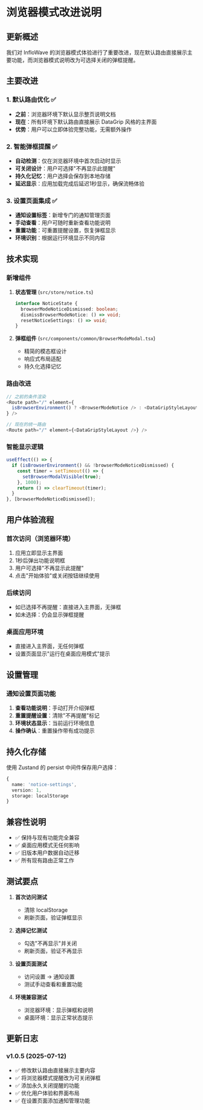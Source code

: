# 浏览器模式改进说明

## 更新概述

我们对 InfloWave 的浏览器模式体验进行了重要改进，现在默认路由直接展示主要功能，而浏览器模式说明改为可选择关闭的弹框提醒。

## 主要改进

### 1. 默认路由优化 ✅

- **之前**：浏览器环境下默认显示整页说明文档
- **现在**：所有环境下默认路由直接展示 DataGrip 风格的主界面
- **优势**：用户可以立即体验完整功能，无需额外操作

### 2. 智能弹框提醒 ✅

- **自动检测**：仅在浏览器环境中首次启动时显示
- **可关闭设计**：用户可选择"不再显示此提醒"
- **持久化记忆**：用户选择会保存到本地存储
- **延迟显示**：应用加载完成后延迟1秒显示，确保流畅体验

### 3. 设置页面集成 ✅

- **通知设置标签**：新增专门的通知管理页面
- **手动查看**：用户可随时重新查看功能说明
- **重置功能**：可重置提醒设置，恢复弹框显示
- **环境识别**：根据运行环境显示不同内容

## 技术实现

### 新增组件

1. **状态管理** (`src/store/notice.ts`)

   ```typescript
   interface NoticeState {
     browserModeNoticeDismissed: boolean;
     dismissBrowserModeNotice: () => void;
     resetNoticeSettings: () => void;
   }
   ```

2. **弹框组件** (`src/components/common/BrowserModeModal.tsx`)
   - 精简的模态框设计
   - 响应式布局适配
   - 持久化选择记忆

### 路由改进

```typescript
// 之前的条件渲染
<Route path="/" element={
  isBrowserEnvironment() ? <BrowserModeNotice /> : <DataGripStyleLayout />
} />

// 现在的统一路由
<Route path="/" element={<DataGripStyleLayout />} />
```

### 智能显示逻辑

```typescript
useEffect(() => {
  if (isBrowserEnvironment() && !browserModeNoticeDismissed) {
    const timer = setTimeout(() => {
      setBrowserModalVisible(true);
    }, 1000);
    return () => clearTimeout(timer);
  }
}, [browserModeNoticeDismissed]);
```

## 用户体验流程

### 首次访问（浏览器环境）

1. 应用立即显示主界面
2. 1秒后弹出功能说明框
3. 用户可选择"不再显示此提醒"
4. 点击"开始体验"或关闭按钮继续使用

### 后续访问

- 如已选择不再提醒：直接进入主界面，无弹框
- 如未选择：仍会显示弹框提醒

### 桌面应用环境

- 直接进入主界面，无任何弹框
- 设置页面显示"运行在桌面应用模式"提示

## 设置管理

### 通知设置页面功能

1. **查看功能说明**：手动打开介绍弹框
2. **重置提醒设置**：清除"不再提醒"标记
3. **环境状态显示**：当前运行环境信息
4. **操作确认**：重置操作带有成功提示

## 持久化存储

使用 Zustand 的 persist 中间件保存用户选择：

```typescript
{
  name: 'notice-settings',
  version: 1,
  storage: localStorage
}
```

## 兼容性说明

- ✅ 保持与现有功能完全兼容
- ✅ 桌面应用模式无任何影响
- ✅ 旧版本用户数据自动迁移
- ✅ 所有现有路由正常工作

## 测试要点

1. **首次访问测试**
   - 清除 localStorage
   - 刷新页面，验证弹框显示

2. **选择记忆测试**
   - 勾选"不再显示"并关闭
   - 刷新页面，验证不再显示

3. **设置页面测试**
   - 访问设置 → 通知设置
   - 测试手动查看和重置功能

4. **环境兼容测试**
   - 浏览器环境：显示弹框和说明
   - 桌面环境：显示正常状态提示

## 更新日志

### v1.0.5 (2025-07-12)

- ✅ 修改默认路由直接展示主要内容
- ✅ 将浏览器模式提醒改为可关闭弹框
- ✅ 添加永久关闭提醒的功能
- ✅ 优化用户体验和界面布局
- ✅ 在设置页面添加通知管理功能
